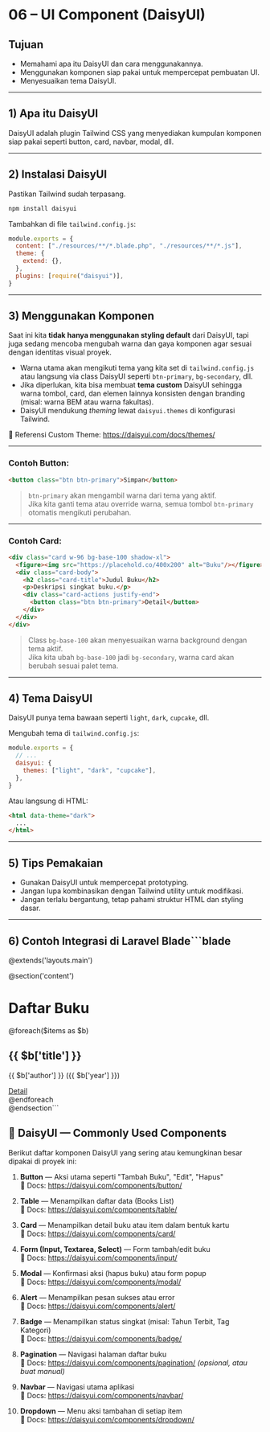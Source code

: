 # 06 – UI Component (DaisyUI)

## Tujuan
- Memahami apa itu DaisyUI dan cara menggunakannya.
- Menggunakan komponen siap pakai untuk mempercepat pembuatan UI.
- Menyesuaikan tema DaisyUI.

---

## 1) Apa itu DaisyUI
DaisyUI adalah plugin Tailwind CSS yang menyediakan kumpulan komponen siap pakai seperti button, card, navbar, modal, dll.

---

## 2) Instalasi DaisyUI
Pastikan Tailwind sudah terpasang.

```bash
npm install daisyui
```

Tambahkan di file `tailwind.config.js`:

```js
module.exports = {
  content: ["./resources/**/*.blade.php", "./resources/**/*.js"],
  theme: {
    extend: {},
  },
  plugins: [require("daisyui")],
}
```

---

## 3) Menggunakan Komponen

Saat ini kita **tidak hanya menggunakan styling default** dari DaisyUI, tapi juga sedang mencoba mengubah warna dan gaya komponen agar sesuai dengan identitas visual proyek.  
- Warna utama akan mengikuti tema yang kita set di `tailwind.config.js` atau langsung via class DaisyUI seperti `btn-primary`, `bg-secondary`, dll.  
- Jika diperlukan, kita bisa membuat **tema custom** DaisyUI sehingga warna tombol, card, dan elemen lainnya konsisten dengan branding (misal: warna BEM atau warna fakultas).  
- DaisyUI mendukung *theming* lewat `daisyui.themes` di konfigurasi Tailwind.

📄 Referensi Custom Theme: https://daisyui.com/docs/themes/

---

### Contoh **Button**:
```html
<button class="btn btn-primary">Simpan</button>
```
> `btn-primary` akan mengambil warna dari tema yang aktif.  
> Jika kita ganti tema atau override warna, semua tombol `btn-primary` otomatis mengikuti perubahan.

---

### Contoh **Card**:
```html
<div class="card w-96 bg-base-100 shadow-xl">
  <figure><img src="https://placehold.co/400x200" alt="Buku"/></figure>
  <div class="card-body">
    <h2 class="card-title">Judul Buku</h2>
    <p>Deskripsi singkat buku.</p>
    <div class="card-actions justify-end">
      <button class="btn btn-primary">Detail</button>
    </div>
  </div>
</div>
```
> Class `bg-base-100` akan menyesuaikan warna background dengan tema aktif.  
> Jika kita ubah `bg-base-100` jadi `bg-secondary`, warna card akan berubah sesuai palet tema.

---

## 4) Tema DaisyUI
DaisyUI punya tema bawaan seperti `light`, `dark`, `cupcake`, dll.

Mengubah tema di `tailwind.config.js`:

```js
module.exports = {
  // ...
  daisyui: {
    themes: ["light", "dark", "cupcake"],
  },
}
```

Atau langsung di HTML:

```html
<html data-theme="dark">
  ...
</html>
```

---

## 5) Tips Pemakaian
- Gunakan DaisyUI untuk mempercepat prototyping.
- Jangan lupa kombinasikan dengan Tailwind utility untuk modifikasi.
- Jangan terlalu bergantung, tetap pahami struktur HTML dan styling dasar.

---

## 6) Contoh Integrasi di Laravel Blade```blade
@extends('layouts.main')

@section('content')
<div class="p-4">
  <h1 class="text-2xl font-bold mb-4">Daftar Buku</h1>

  <div class="grid grid-cols-1 md:grid-cols-3 gap-4">
    @foreach($items as $b)
      <div class="card bg-base-100 shadow-md">
        <div class="card-body">
          <h2 class="card-title">{{ $b['title'] }}</h2>
          <p>{{ $b['author'] }} ({{ $b['year'] }})</p>
          <div class="card-actions justify-end">
            <a href="{{ $b['route'] }}" class="btn btn-primary">Detail</a>
          </div>
        </div>
      </div>
    @endforeach
  </div>
</div>
@endsection```

## 📌 DaisyUI — Commonly Used Components

Berikut daftar komponen DaisyUI yang sering atau kemungkinan besar dipakai di proyek ini:

1. **Button** — Aksi utama seperti "Tambah Buku", "Edit", "Hapus"  
   📄 Docs: https://daisyui.com/components/button/

2. **Table** — Menampilkan daftar data (Books List)  
   📄 Docs: https://daisyui.com/components/table/

3. **Card** — Menampilkan detail buku atau item dalam bentuk kartu  
   📄 Docs: https://daisyui.com/components/card/

4. **Form (Input, Textarea, Select)** — Form tambah/edit buku  
   📄 Docs: https://daisyui.com/components/input/

5. **Modal** — Konfirmasi aksi (hapus buku) atau form popup  
   📄 Docs: https://daisyui.com/components/modal/

6. **Alert** — Menampilkan pesan sukses atau error  
   📄 Docs: https://daisyui.com/components/alert/

7. **Badge** — Menampilkan status singkat (misal: Tahun Terbit, Tag Kategori)  
   📄 Docs: https://daisyui.com/components/badge/

8. **Pagination** — Navigasi halaman daftar buku  
   📄 Docs: https://daisyui.com/components/pagination/ *(opsional, atau buat manual)*

9. **Navbar** — Navigasi utama aplikasi  
   📄 Docs: https://daisyui.com/components/navbar/

10. **Dropdown** — Menu aksi tambahan di setiap item  
    📄 Docs: https://daisyui.com/components/dropdown/
